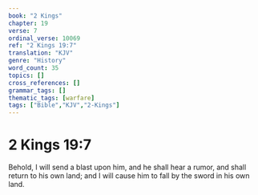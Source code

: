 ```yaml
---
book: "2 Kings"
chapter: 19
verse: 7
ordinal_verse: 10069
ref: "2 Kings 19:7"
translation: "KJV"
genre: "History"
word_count: 35
topics: []
cross_references: []
grammar_tags: []
thematic_tags: [warfare]
tags: ["Bible","KJV","2-Kings"]
---
```


# 2 Kings 19:7

Behold, I will send a blast upon him, and he shall hear a rumor, and shall return to his own land; and I will cause him to fall by the sword in his own land.
